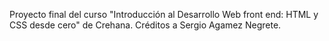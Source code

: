 Proyecto final del curso "Introducción al Desarrollo Web front end: HTML y CSS desde cero" de Crehana.
Créditos a Sergio Agamez Negrete.
